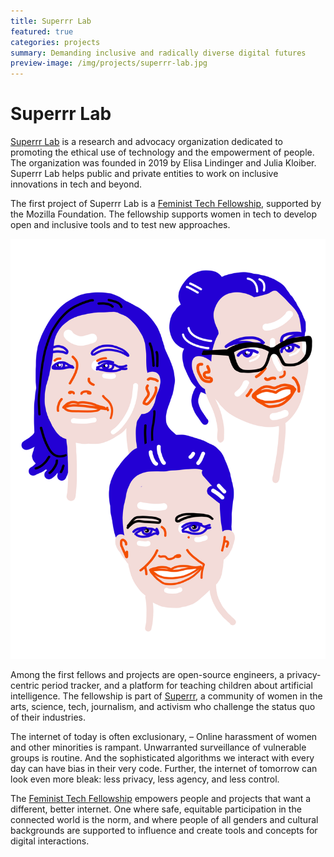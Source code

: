 ```yaml
---
title: Superrr Lab
featured: true
categories: projects
summary: Demanding inclusive and radically diverse digital futures
preview-image: /img/projects/superrr-lab.jpg
---
```

	
# Superrr Lab

[Superrr Lab] is a research and advocacy organization dedicated to promoting the ethical use of technology and the empowerment of people. The organization was founded in 2019 by Elisa Lindinger and Julia Kloiber. Superrr Lab helps public and private entities to work on inclusive innovations in tech and beyond.

The first project of Superrr Lab is a [Feminist Tech Fellowship], supported by the Mozilla Foundation. The fellowship supports women in tech to develop open and inclusive tools and to test new approaches. 

<img class="picture right" alt="The Drip Team" src="/img/projects/drip-team.png">

Among the first fellows and projects are open-source engineers, a privacy-centric period tracker, and a platform for teaching children about artificial intelligence. The fellowship is part of [Superrr], a community of women in the arts, science, tech, journalism, and activism who challenge the status quo of their industries.

The internet of today is often exclusionary, – Online harassment of women and other minorities is rampant. Unwarranted surveillance of vulnerable groups is routine. And the sophisticated algorithms we interact with every day can have bias in their very code. Further, the internet of tomorrow can look even more bleak: less privacy, less agency, and less control.

The [Feminist Tech Fellowship] empowers people and projects that want a different, better internet. One where safe, equitable participation in the connected world is the norm, and where people of all genders and cultural backgrounds are supported to influence and create tools and concepts for digital interactions.

[Feminist Tech Fellowship]: http://superrr.net/feministtech/
[Superrr Lab]: http://superrr.net/lab
[Superrr]: http://superrr.net/
